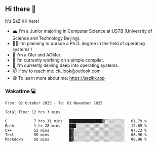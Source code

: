 ## Hi there 👋

It's SaZiKK here!

- 🏔️ I'm a Junior majoring in Computer Science  at USTB (University of Science and Technology Beijing).
- 🧑‍🎓 I'm planning to pursue a Ph.D. degree in the field of operating systems！
- 🚀 I'm a OIer and ACMer.
- 🔭 I’m currently working on a simple compiler.
- 🌱 I'm currently delving deep into operating systems.
- 📫 How to reach me: ck_look@outlook.com
- 😄 To learn more about me: https://sazikk.top

  
<!--
**SaZiKK/SaZiKK** is a ✨ _special_ ✨ repository because its `README.md` (this file) appears on your GitHub profile.

Here are some ideas to get you started:

- 🔭 I’m currently working on ...
- 🌱 I’m currently learning ...
- 👯 I’m looking to collaborate on ...
- 🤔 I’m looking for help with ...
- 💬 Ask me about ...
- 📫 How to reach me: ...
- 😄 Pronouns: ...
- ⚡ Fun fact: ...
-->

### Wakatime 💻

<!--START_SECTION:waka-->

```txt
From: 02 October 2025 - To: 01 November 2025

Total Time: 12 hrs 3 mins

C            7 hrs 31 mins   ███████████████▒░░░░░░░░░   61.79 %
Bash         1 hr 28 mins    ███░░░░░░░░░░░░░░░░░░░░░░   12.09 %
C++          52 mins         █▓░░░░░░░░░░░░░░░░░░░░░░░   07.23 %
Text         50 mins         █▓░░░░░░░░░░░░░░░░░░░░░░░   06.96 %
Markdown     50 mins         █▓░░░░░░░░░░░░░░░░░░░░░░░   06.96 %
```

<!--END_SECTION:waka-->
